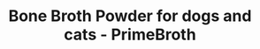 ---
title: "Bone Broth Powder for dogs and cats - PrimeBroth"
description: "Bone Broth Powder for dogs and cats. PrimeBroth, NZ's animal based wellness drink and meal topper for pets"
type: custom
layout: products/pets-powder
beefpricesmalllink: 
beefpricemediumlink: price_1QBShgABkrUo6tgOCS0H7c5C
beefpricelargelink: price_1QBSfxABkrUo6tgOPQRd6f9k
chickenpricesmalllink: 
chickenpricemediumlink: 
chickenpricelargelink: 
lambpricesmalllink:
lambpricemediumlink:
lambpricelargelink:
wipe: true
---